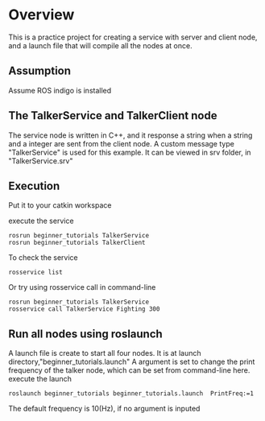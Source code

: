 # Overview

This is a practice project for creating a service with server and client node, and a launch file
that will compile all the nodes at once.

## Assumption
Assume ROS indigo is installed

## The TalkerService and TalkerClient node
The service node is written in C++, and it response a string when a string and a integer are sent from the client node. A custom message type "TalkerService" is used for this example. It can be viewed in srv folder, in  "TalkerService.srv"

## Execution

Put it to your catkin workspace

execute the service
```
rosrun beginner_tutorials TalkerService
rosrun beginner_tutorials TalkerClient

```
To check the service
```
rosservice list
```
Or try using rosservice call in command-line
```
rosrun beginner_tutorials TalkerService
rosservice call TalkerService Fighting 300
```

## Run all nodes using roslaunch
A launch file is create to start all four nodes. It is at launch directory,"beginner_tutorials.launch"
A argument is set to change the print frequency of the talker node, which can be set from command-line here.
execute the launch
```
roslaunch beginner_tutorials beginner_tutorials.launch  PrintFreq:=1
```
The default frequency is 10(Hz), if no argument is inputed
